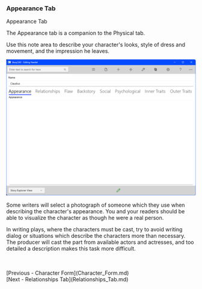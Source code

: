 ### Appearance Tab ###
Appearance Tab

The Appearance tab is a companion to the Physical tab.

Use this note area to describe your character's looks, style of dress and movement, and the impression he leaves.  


![](CharAppearanceTab.png)


Some writers  will select a photograph of someone which they use when describing the character's appearance.  You and your readers should be able to visualize the character as though he were a real person.

In writing plays, where the characters must be cast, try to avoid writing dialog or situations which describe the characters more than necessary.  The producer will cast the part from available actors and actresses, and too detailed a description makes this task more difficult.

 <br/>
 <br/>
[Previous - Character Form](Character_Form.md) <br/>
[Next - Relationships Tab](Relationships_Tab.md) <br/>
